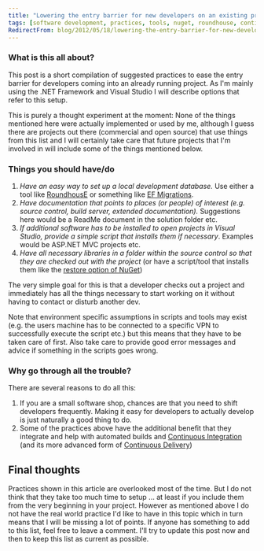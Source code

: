 ```yaml
---
title: "Lowering the entry barrier for new developers on an existing project"
tags: [software development, practices, tools, nuget, roundhouse, continuous integration, continuous delivery, project management]
RedirectFrom: blog/2012/05/18/lowering-the-entry-barrier-for-new-developers/index.html
---
```


### What is this all about?

This post is a short compilation of suggested practices to ease the entry barrier for developers coming into an already running project. As I'm mainly using the .NET Framework and Visual Studio I will describe options that refer to this setup.

This is purely a thought experiment at the moment: None of the things mentioned here were actually implemented or used by me, although I guess there are projects out there (commercial and open source) that use things from this list and I will certainly take care that future projects that I'm involved in will include some of the things mentioned below.

### Things you should have/do

1.  _Have an easy way to set up a local development database._ Use either a tool like [RoundhousE](https://github.com/chucknorris/roundhouse "RoundhousE") or something like [EF Migrations](http://blogs.msdn.com/b/adonet/archive/2012/02/09/ef-4-3-automatic-migrations-walkthrough.aspx "Entity Framework 4.3 Automatic migrations walkthrough").
2.  _Have documentation that points to places (or people) of interest (e.g. source control, build server, extended documentation)._ Suggestions here would be a ReadMe document in the solution folder etc.
3.  _If additional software has to be installed to open projects in Visual Studio, provide a simple script that installs them if necessary_. Examples would be ASP.NET MVC projects etc.
4.  _Have all necessary libraries in a folder within the source control so that they are checked out with the project_ (or have a script/tool that installs them like the [restore option of NuGet](http://docs.nuget.org/docs/workflows/using-nuget-without-committing-packages "Using NuGet without committing packages"))

The very simple goal for this is that a developer checks out a project and immediately has all the things necessary to start working on it without having to contact or disturb another dev.

Note that environment specific assumptions in scripts and tools may exist (e.g. the users machine has to be connected to a specific VPN to successfully execute the script etc.) but this means that they have to be taken care of first.
Also take care to provide good error messages and advice if something in the scripts goes wrong.

### Why go through all the trouble?

There are several reasons to do all this:

1.  If you are a small software shop, chances are that you need to shift developers frequently. Making it easy for developers to actually develop is just naturally a good thing to do.
2.  Some of the practices above have the additional benefit that they integrate and help with automated builds and [Continuous Integration](http://martinfowler.com/articles/continuousIntegration.html "Continuous Integration") (and its more advanced form of [Continuous Delivery](http://en.wikipedia.org/wiki/Continuous_Delivery "Continuous Delivery"))

## Final thoughts

Practices shown in this article are overlooked most of the time. But I do not think that they take too much time to setup ... at least if you include them from the very beginning in your project. However as mentioned above I do not have the real world practice I'd like to have in this topic which in turn means that I will be missing a lot of points. If anyone has something to add to this list, feel free to leave a comment. I'll try to update this post now and then to keep this list as current as possible.
